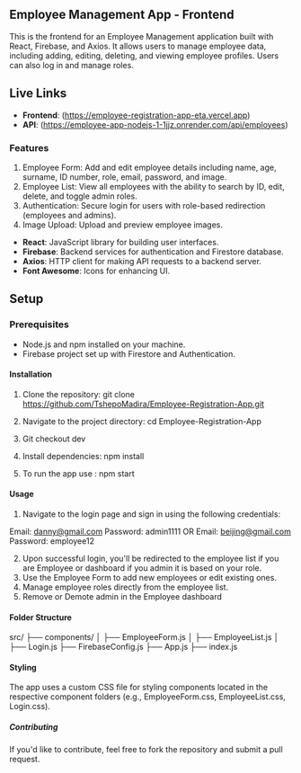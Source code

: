 ## Employee Management App - Frontend
This is the frontend for an Employee Management application built with React, Firebase, and Axios. It allows users to manage employee data, including adding, editing, deleting, and viewing employee profiles. Users can also log in and manage roles.



## Live Links

- **Frontend**: (https://employee-registration-app-eta.vercel.app)
- **API**: (https://employee-app-nodejs-1-1jjz.onrender.com/api/employees)


### Features
1. Employee Form: Add and edit employee details including name, age, surname, ID number, role, email, password, and image.
2. Employee List: View all employees with the ability to search by ID, edit, delete, and toggle admin roles.
3. Authentication: Secure login for users with role-based redirection (employees and admins).
4. Image Upload: Upload and preview employee images.

- **React**: JavaScript library for building user interfaces.
- **Firebase**: Backend services for authentication and Firestore database.
- **Axios**: HTTP client for making API requests to a backend server.
- **Font Awesome**: Icons for enhancing UI.


## Setup

### Prerequisites

- Node.js and npm installed on your machine.
- Firebase project set up with Firestore and Authentication.

#### Installation

1. Clone the repository:
git clone https://github.com/TshepoMadira/Employee-Registration-App.git

2. Navigate to the project directory:
cd Employee-Registration-App

3. Git checkout dev

4. Install dependencies:
 npm install

5. To run the app use :
 npm start



#### Usage
1. Navigate to the login page and sign in using the following credentials:

Email: danny@gmail.com
Password: admin1111
 OR
Email: beijing@gmail.com
Password: employee12

2. Upon successful login, you'll be redirected to the employee list if you are Employee or dashboard if you admin it is based on your role.
3. Use the Employee Form to add new employees or edit existing ones.
4. Manage employee roles directly from the employee list.
5. Remove or Demote admin in the Employee dashboard

#### Folder Structure
src/
├── components/
│   ├── EmployeeForm.js
│   ├── EmployeeList.js
│   ├── Login.js
├── FirebaseConfig.js
├── App.js
├── index.js


#### Styling
The app uses a custom CSS file for styling components located in the respective component folders (e.g., EmployeeForm.css, EmployeeList.css, Login.css).

##### Contributing
If you'd like to contribute, feel free to fork the repository and submit a pull request.



